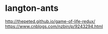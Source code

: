 # langton-ants
http://thepeted.github.io/game-of-life-redux/
https://www.cnblogs.com/nzbin/p/9243294.html
